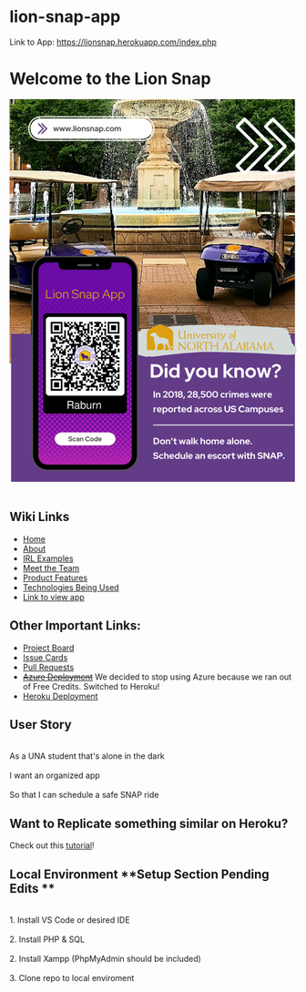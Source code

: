# lion-snap-app
Link to App: https://lionsnap.herokuapp.com/index.php
<h1>Welcome to the Lion Snap </h1>

![image](https://github.com/esthergiles/lion-snap-app/blob/master/imgs/Lion%20Snap%20Poster.png?raw=true)
<br></br>

<h2>Wiki Links </h2>

* [Home](https://github.com/esthergiles/lion-snap-app/wiki)
* [About](https://github.com/esthergiles/lion-snap-app/wiki/About)
* [IRL Examples](https://github.com/esthergiles/lion-snap-app/wiki/IRL-Examples)
* [Meet the Team](https://github.com/esthergiles/lion-snap-app/wiki/Meet-The-Team)
* [Product Features](https://github.com/esthergiles/lion-snap-app/wiki/Product-Features)
* [Technologies Being Used](https://github.com/esthergiles/lion-snap-app/wiki/Technologies-Being-Used)
* [Link to view app](https://lionsnap.herokuapp.com/index.php)

<h2> Other Important Links:</h2>

* [Project Board](https://github.com/esthergiles/lion-snap-app/projects/1)
* [Issue Cards](https://github.com/esthergiles/lion-snap-app/projects/1)
* [Pull Requests](https://github.com/esthergiles/lion-snap-app/pulls)
* ~~[Azure Deployment](https://lionsnapapp.azurewebsites.net/)~~ We decided to stop using Azure because we ran out of Free Credits. Switched to Heroku!
* [Heroku Deployment](https://lionsnap.herokuapp.com/index.php)

<h2>User Story</h2>
<br>As a UNA student that's alone in the dark</br>
<br>I want an organized app</br>
<br>So that I can schedule a safe SNAP ride</br>

<h2>Want to Replicate something similar on Heroku?</h2>

Check out this [tutorial](https://www.doabledanny.com/Deploy-PHP-And-MySQL-to-Heroku)!

<h2>Local Environment **Setup Section Pending Edits **</h2>
<br>1. Install VS Code or desired IDE</br>
<br>2. Install PHP & SQL</br>
<br>2. Install Xampp (PhpMyAdmin should be included)</br>
<br>3. Clone repo to local enviroment


